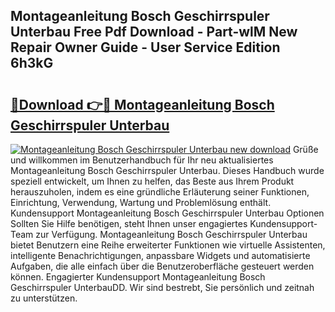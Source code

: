 ## Montageanleitung Bosch Geschirrspuler Unterbau Free Pdf Download - Part-wlM New Repair Owner Guide - User Service Edition 6h3kG

# <h2><a href="http://df7a4t.blite.top/?on=Montageanleitung+Bosch+Geschirrspuler+Unterbau">🔗Download 👉🔴 Montageanleitung Bosch Geschirrspuler Unterbau</a></h2>

[![Montageanleitung Bosch Geschirrspuler Unterbau new download](https://i.imgur.com/lujVjoI.png)](http://df7a4t.blite.top/?on=Montageanleitung+Bosch+Geschirrspuler+Unterbau)
Grüße und willkommen im Benutzerhandbuch für Ihr neu aktualisiertes Montageanleitung Bosch Geschirrspuler Unterbau. Dieses Handbuch wurde speziell entwickelt, um Ihnen zu helfen, das Beste aus Ihrem Produkt herauszuholen, indem es eine gründliche Erläuterung seiner Funktionen, Einrichtung, Verwendung, Wartung und Problemlösung enthält. Kundensupport Montageanleitung Bosch Geschirrspuler Unterbau Optionen Sollten Sie Hilfe benötigen, steht Ihnen unser engagiertes Kundensupport-Team zur Verfügung. Montageanleitung Bosch Geschirrspuler Unterbau bietet Benutzern eine Reihe erweiterter Funktionen wie virtuelle Assistenten, intelligente Benachrichtigungen, anpassbare Widgets und automatisierte Aufgaben, die alle einfach über die Benutzeroberfläche gesteuert werden können. Engagierter Kundensupport Montageanleitung Bosch Geschirrspuler UnterbauDD. Wir sind bestrebt, Sie persönlich und zeitnah zu unterstützen.
